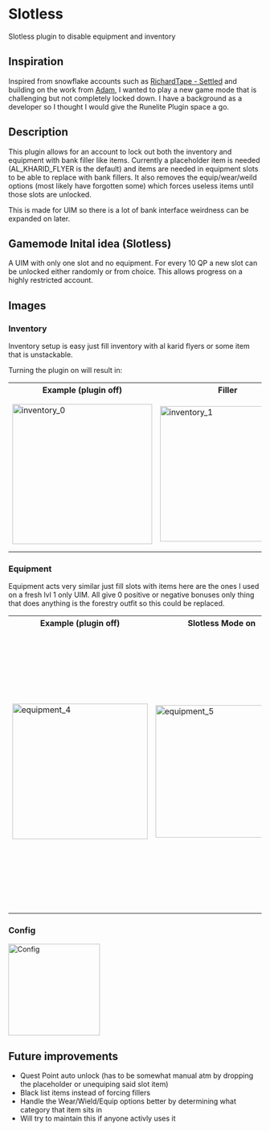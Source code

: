 # Slotless
Slotless plugin to disable equipment and inventory

## Inspiration
Inspired from snowflake accounts such as [RichardTape - Settled](https://www.youtube.com/watch?v=2Jk8e59-Jlo) and building on the work from [Adam](https://github.com/Adam-/runelite-plugins/tree/item-filler), I wanted to play a new game mode that is challenging but not completely locked down. I have a background as a developer so I thought I would give the Runelite Plugin space a go. 

## Description
This plugin allows for an account to lock out both the inventory and equipment with bank filler like items. Currently a placeholder item is needed (AL_KHARID_FLYER is the default) and items are needed in equipment slots to be able to replace with bank fillers. It also removes the equip/wear/weild options (most likely have forgotten some) which forces useless items until those slots are unlocked.

This is made for UIM so there is a lot of bank interface weirdness can be expanded on later. 

## Gamemode Inital idea (Slotless)
A UIM with only one slot and no equipment. For every 10 QP a new slot can be unlocked either randomly or from choice. This allows progress on a highly restricted account. 

## Images
### Inventory
Inventory setup is easy just fill inventory with al karid flyers or some item that is unstackable.

Turning the plugin on will result in:
<table>
  <tr>
    <th>Example (plugin off)</th>
    <th>Filler</th>
    <th>Menu actions</th>
    <th>Equipment actions</th>
  </tr>
  <tr>
    <td><img width="278" alt="inventory_0" src="https://github.com/runelite/plugin-hub/assets/29591318/f3c3d453-604a-4fa9-ac88-2f4ef1d491ec"></td>
    <td><img width="269" alt="inventory_1" src="https://github.com/runelite/plugin-hub/assets/29591318/273303f4-b6af-44ea-b7ee-230d3ee31ccc"></td>
    <td><img width="265" alt="inventory_3" src="https://github.com/runelite/plugin-hub/assets/29591318/ff590186-ad14-42e6-841e-a7dbc333428d"></td>
    <td><img width="301" alt="inventory_4" src="https://github.com/runelite/plugin-hub/assets/29591318/93c14998-a880-4762-98e4-565814d068f4"></td>
  </tr>
</table>

### Equipment
Equipment acts very similar just fill slots with items here are the ones I used on a fresh lvl 1 only UIM.
All give 0 positive or negative bonuses only thing that does anything is the forestry outfit so this could be replaced.
<table>
  <tr>
    <th>Example (plugin off)</th>
    <th>Slotless Mode on</th>
    <th>Equipment interface</th>
  </tr>
  <tr>
    <td><img width="269" alt="equipment_4" src="https://github.com/runelite/plugin-hub/assets/29591318/435762d7-0e2b-499c-ae4c-9b11b18cf465"></td>
    <td><img width="263" alt="equipment_5" src="https://github.com/runelite/plugin-hub/assets/29591318/10d396c7-7be9-4fbb-8316-e6ec93cdab63"></td>
    <td><img width="556" alt="equipment_6" src="https://github.com/runelite/plugin-hub/assets/29591318/945e5c57-e9a7-4486-b7ce-8514edfb585a"></td>
  </tr>
</table>

### Config
<img width="182" alt="Config" src="https://github.com/runelite/plugin-hub/assets/29591318/a4ad861f-c4f9-4d13-8274-202b7d9fcd01">


## Future improvements
 - Quest Point auto unlock (has to be somewhat manual atm by dropping the placeholder or unequiping said slot item)
 - Black list items instead of forcing fillers
 - Handle the Wear/Wield/Equip options better by determining what category that item sits in
 - Will try to maintain this if anyone activly uses it
